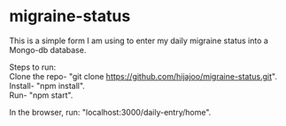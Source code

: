 # migraine-status

This is a simple form I am using to enter my daily migraine status into a Mongo-db database.

Steps to run:  
Clone the repo- "git clone https://github.com/hijajoo/migraine-status.git".  
Install- "npm install".  
Run- "npm start".  

In the browser, run: "localhost:3000/daily-entry/home".  

